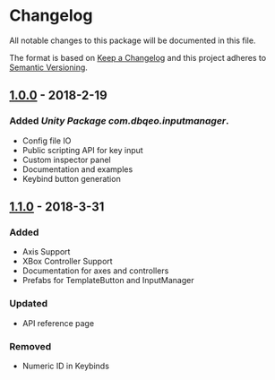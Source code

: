 # Changelog
All notable changes to this package will be documented in this file.

The format is based on [Keep a Changelog](http://keepachangelog.com/en/1.0.0/)
and this project adheres to [Semantic Versioning](http://semver.org/spec/v2.0.0.html).

## [1.0.0] - 2018-2-19

### Added *Unity Package com.dbqeo.inputmanager*.

- Config file IO
- Public scripting API for key input
- Custom inspector panel
- Documentation and examples
- Keybind button generation

## [1.1.0] - 2018-3-31

### Added 
 - Axis Support
 - XBox Controller Support
 - Documentation for axes and controllers
 - Prefabs for TemplateButton and InputManager

### Updated
 - API reference page

### Removed
 - Numeric ID in Keybinds

[1.0.0]: https://github.com/dbqeo/UnityInputManager/releases/tag/1.0.0
[1.1.0]: https://github.com/dbqeo/UnityInputManager/releases/tag/1.1.0